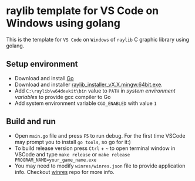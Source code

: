 # raylib template for VS Code on Windows using golang
This is the template for `VS Code` on `Windows` of `raylib` C graphic library using golang.  

## Setup environment
* Download and install [Go](https://go.dev/doc/install)
* Download and installer [raylib_installer_vX.X.mingw.64bit.exe](https://github.com/raysan5/raylib/releases).  
* Add `C:\raylib\w64devkit\bin` value to `PATH` in *system environment variables* to provide gcc compiler to Go  
* Add system environment variable `CGO_ENABLED` with value `1`

## Build and run
* Open `main.go` file and press `F5` to run debug. For the first time VSCode may prompt you to install `go tools`, so go for it:)
* To build release version press `Ctrl` + `~` to open terminal window in VSCode and type `make release` or `make release PROGRAM_NAME=your_game_name.exe`
* You may need to modify `winres/winres.json` file to provide application info. Checkout [winres](https://github.com/tc-hib/go-winres) repo for more info.
